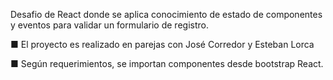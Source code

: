 Desafio de React donde se aplica conocimiento de estado de componentes y eventos para validar un formulario de registro.

■ El proyecto es realizado en parejas con José Corredor y Esteban Lorca

■ Según requerimientos, se importan componentes desde bootstrap React.
